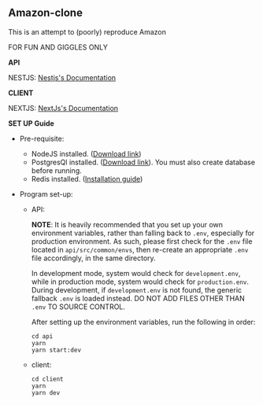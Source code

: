 <h2>Amazon-clone</h2>

<p>This is an attempt to (poorly) reproduce Amazon</p>
<p>FOR FUN AND GIGGLES ONLY</p>

**API**

NESTJS: [Nestjs's Documentation](https://docs.nestjs.com/)

**CLIENT**

NEXTJS: [NextJs's Documentation](https://nextjs.org/)

**SET UP Guide**

- Pre-requisite:

  - NodeJS installed. ([Download link](https://nodejs.org/en/download/))
  - PostgresQl installed. ([Download link](https://www.postgresql.org/download/)). You must also create database before running.
  - Redis installed. ([Installation guide](https://redis.io/docs/getting-started/))

- Program set-up:

  - API:

    **NOTE**: It is heavily recommended that you set up your own environment variables, rather than falling back to `.env`, especially for production environment. As such, please first check for the `.env` file located in `api/src/common/envs`, then re-create an appropriate `.env` file accordingly, in the same directory.

    In development mode, system would check for `development.env`, while in production mode, system would check for `production.env`. During development, if `development.env` is not found, the generic fallback `.env` is loaded instead. DO NOT ADD FILES OTHER THAN `.env` TO SOURCE CONTROL.

    After setting up the environment variables, run the following in order:

    ```
    cd api
    yarn
    yarn start:dev
    ```

  - client:
    ```
    cd client
    yarn
    yarn dev
    ```
